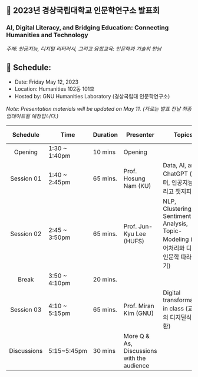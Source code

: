 ## 🌿 2023년 경상국립대학교 인문학연구소 발표회
### AI, Digital Literacy, and Bridging Education: Connecting Humanities and Technology
_주제: 인공지능, 디지털 리터러시, 그리고 융합교육: 인문학과 기술의 만남_

## 🌱 Schedule:
+ Date: Friday May 12, 2023
+ Location: Humanities 102동 101호
+ Hosted by: GNU Humanities Laboratory (경상국립대 인문학연구소)

_Note: Presentation materials will be updated on May 11. (자료는 발표 전날 최종 업데이트될 예정입니다.)_

|Schedule | Time | Duration | Presenter | Topics | Lecture materials |
|:--:|--|--|--|--|--|
|Opening| 1:30 ~ 1:40pm | 10 mins | Opening |  ||
|Session 01 |1:40 ~ 2:45pm | 65 mins.| Prof. Hosung Nam (KU) |  Data, AI, and ChatGPT (데이터, 인공지능, 그리고 챗지피티) | |
|Session 02 |2:45 ~ 3:50pm | 65 mins.| Prof. Jun-Kyu Lee (HUFS) |NLP, Clustering, Sentiment Analysis, Topic-Modeling (자연어처리와 디지털인문학 따라하기) ||
|Break| 3:50 ~ 4:10pm |20 mins.  |||
|Session 03 |4:10 ~ 5:15pm | 65 mins.| Prof. Miran Kim (GNU) | Digital transformation in class (교실의 디지털식 전환) ||
| Discussions| 5:15~5:45pm | 30 mins| More Q & As, Discussions with the audience | ||


